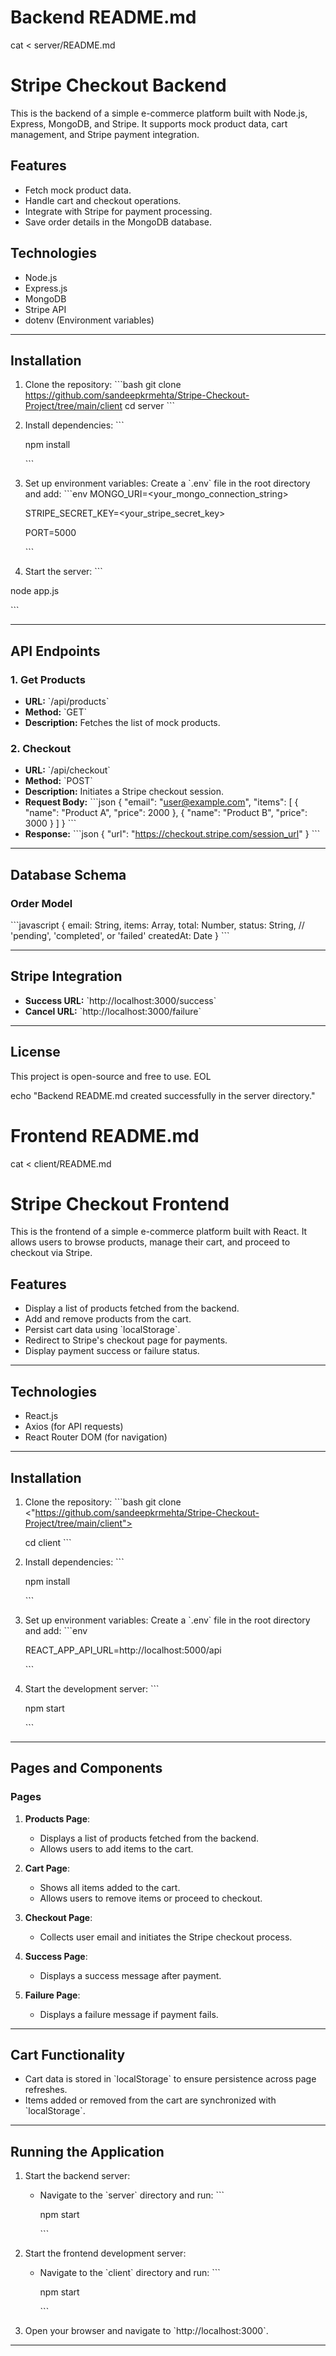 

# Backend README.md 
cat <<EOL > server/README.md
# Stripe Checkout Backend

This is the backend of a simple e-commerce platform built with Node.js, Express, MongoDB, and Stripe. It supports mock product data, cart management, and Stripe payment integration.

## Features

- Fetch mock product data.
- Handle cart and checkout operations.
- Integrate with Stripe for payment processing.
- Save order details in the MongoDB database.

## Technologies

- Node.js
- Express.js
- MongoDB
- Stripe API
- dotenv (Environment variables)

---

## Installation

1. Clone the repository:
   \`\`\`bash
   git clone <https://github.com/sandeepkrmehta/Stripe-Checkout-Project/tree/main/client>
   cd server
   \`\`\`

2. Install dependencies:
   \`\`\`
   
   npm install

   \`\`\`

4. Set up environment variables:
   Create a \`.env\` file in the root directory and add:
   \`\`\`env
   MONGO_URI=<your_mongo_connection_string>
   
   STRIPE_SECRET_KEY=<your_stripe_secret_key>

   PORT=5000

   \`\`\`

6. Start the server:
   \`\`\`

node app.js

   \`\`\`

---

## API Endpoints

### 1. **Get Products**
   - **URL:** \`/api/products\`
   - **Method:** \`GET\`
   - **Description:** Fetches the list of mock products.

### 2. **Checkout**
   - **URL:** \`/api/checkout\`
   - **Method:** \`POST\`
   - **Description:** Initiates a Stripe checkout session.
   - **Request Body:**
     \`\`\`json
     {
       "email": "user@example.com",
       "items": [
         { "name": "Product A", "price": 2000 },
         { "name": "Product B", "price": 3000 }
       ]
     }
     \`\`\`
   - **Response:**
     \`\`\`json
     {
       "url": "https://checkout.stripe.com/session_url"
     }
     \`\`\`

---

## Database Schema

### **Order Model**
\`\`\`javascript
{
  email: String,
  items: Array,
  total: Number,
  status: String, // 'pending', 'completed', or 'failed'
  createdAt: Date
}
\`\`\`

---

## Stripe Integration

- **Success URL:** \`http://localhost:3000/success\`
- **Cancel URL:** \`http://localhost:3000/failure\`

---

## License

This project is open-source and free to use.
EOL

echo "Backend README.md created successfully in the server directory."

# Frontend README.md 
cat <<EOL > client/README.md
# Stripe Checkout Frontend

This is the frontend of a simple e-commerce platform built with React. It allows users to browse products, manage their cart, and proceed to checkout via Stripe.

## Features

- Display a list of products fetched from the backend.
- Add and remove products from the cart.
- Persist cart data using \`localStorage\`.
- Redirect to Stripe's checkout page for payments.
- Display payment success or failure status.

---

## Technologies

- React.js
- Axios (for API requests)
- React Router DOM (for navigation)

---

## Installation

1. Clone the repository:
   \`\`\`bash
   git clone <"https://github.com/sandeepkrmehta/Stripe-Checkout-Project/tree/main/client">
   
   cd client
   \`\`\`

3. Install dependencies:
   \`\`\`
   
   npm install
   
   \`\`\`

5. Set up environment variables:
   Create a \`.env\` file in the root directory and add:
   \`\`\`env
   
   REACT_APP_API_URL=http://localhost:5000/api

   \`\`\`

7. Start the development server:
   \`\`\`
   
   npm start

   \`\`\`

---

## Pages and Components

### Pages

1. **Products Page**:
   - Displays a list of products fetched from the backend.
   - Allows users to add items to the cart.

2. **Cart Page**:
   - Shows all items added to the cart.
   - Allows users to remove items or proceed to checkout.

3. **Checkout Page**:
   - Collects user email and initiates the Stripe checkout process.

4. **Success Page**:
   - Displays a success message after payment.

5. **Failure Page**:
   - Displays a failure message if payment fails.

---

## Cart Functionality

- Cart data is stored in \`localStorage\` to ensure persistence across page refreshes.
- Items added or removed from the cart are synchronized with \`localStorage\`.

---

## Running the Application

1. Start the backend server:
   - Navigate to the \`server\` directory and run:
     \`\`\`
     
     npm start

     \`\`\`

2. Start the frontend development server:
   - Navigate to the \`client\` directory and run:
     \`\`\`
     
     npm start

     \`\`\`

3. Open your browser and navigate to \`http://localhost:3000\`.

---
